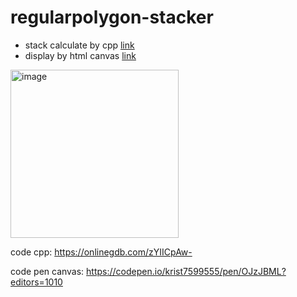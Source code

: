 # regularpolygon-stacker
- stack calculate by cpp [link](https://onlinegdb.com/zYIICpAw-)
- display by html canvas [link](https://codepen.io/krist7599555/pen/OJzJBML?editors=1010)

<img width="269" alt="image" src="https://user-images.githubusercontent.com/19445033/158060965-4f43a789-b30e-416e-9507-b98f2d642ea8.png">

code cpp: https://onlinegdb.com/zYIICpAw-

code pen canvas: https://codepen.io/krist7599555/pen/OJzJBML?editors=1010
